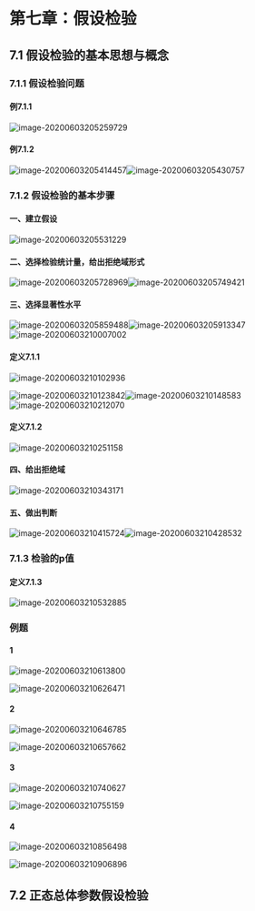 # 第七章：假设检验

## 7.1 假设检验的基本思想与概念

### 7.1.1 假设检验问题

#### 例7.1.1

![image-20200603205259729](%E6%A6%82%E7%8E%87%E8%AE%BA%E4%B8%8E%E6%95%B0%E7%90%86%E7%BB%9F%E8%AE%A1%E8%AE%B2%E4%B9%89ch7.assets/image-20200603205259729.png)

#### 例7.1.2

![image-20200603205414457](%E6%A6%82%E7%8E%87%E8%AE%BA%E4%B8%8E%E6%95%B0%E7%90%86%E7%BB%9F%E8%AE%A1%E8%AE%B2%E4%B9%89ch7.assets/image-20200603205414457.png)![image-20200603205430757](%E6%A6%82%E7%8E%87%E8%AE%BA%E4%B8%8E%E6%95%B0%E7%90%86%E7%BB%9F%E8%AE%A1%E8%AE%B2%E4%B9%89ch7.assets/image-20200603205430757.png)

### 7.1.2 假设检验的基本步骤

#### 一、建立假设

![image-20200603205531229](%E6%A6%82%E7%8E%87%E8%AE%BA%E4%B8%8E%E6%95%B0%E7%90%86%E7%BB%9F%E8%AE%A1%E8%AE%B2%E4%B9%89ch7.assets/image-20200603205531229.png)

#### 二、选择检验统计量，给出拒绝域形式

![image-20200603205728969](%E6%A6%82%E7%8E%87%E8%AE%BA%E4%B8%8E%E6%95%B0%E7%90%86%E7%BB%9F%E8%AE%A1%E8%AE%B2%E4%B9%89ch7.assets/image-20200603205728969.png)![image-20200603205749421](%E6%A6%82%E7%8E%87%E8%AE%BA%E4%B8%8E%E6%95%B0%E7%90%86%E7%BB%9F%E8%AE%A1%E8%AE%B2%E4%B9%89ch7.assets/image-20200603205749421.png)

#### 三、选择显著性水平

![image-20200603205859488](%E6%A6%82%E7%8E%87%E8%AE%BA%E4%B8%8E%E6%95%B0%E7%90%86%E7%BB%9F%E8%AE%A1%E8%AE%B2%E4%B9%89ch7.assets/image-20200603205859488.png)![image-20200603205913347](%E6%A6%82%E7%8E%87%E8%AE%BA%E4%B8%8E%E6%95%B0%E7%90%86%E7%BB%9F%E8%AE%A1%E8%AE%B2%E4%B9%89ch7.assets/image-20200603205913347.png)![image-20200603210007002](%E6%A6%82%E7%8E%87%E8%AE%BA%E4%B8%8E%E6%95%B0%E7%90%86%E7%BB%9F%E8%AE%A1%E8%AE%B2%E4%B9%89ch7.assets/image-20200603210007002.png)

#### 定义7.1.1

![image-20200603210102936](%E6%A6%82%E7%8E%87%E8%AE%BA%E4%B8%8E%E6%95%B0%E7%90%86%E7%BB%9F%E8%AE%A1%E8%AE%B2%E4%B9%89ch7.assets/image-20200603210102936.png)

![image-20200603210123842](%E6%A6%82%E7%8E%87%E8%AE%BA%E4%B8%8E%E6%95%B0%E7%90%86%E7%BB%9F%E8%AE%A1%E8%AE%B2%E4%B9%89ch7.assets/image-20200603210123842.png)![image-20200603210148583](%E6%A6%82%E7%8E%87%E8%AE%BA%E4%B8%8E%E6%95%B0%E7%90%86%E7%BB%9F%E8%AE%A1%E8%AE%B2%E4%B9%89ch7.assets/image-20200603210148583.png)![image-20200603210212070](%E6%A6%82%E7%8E%87%E8%AE%BA%E4%B8%8E%E6%95%B0%E7%90%86%E7%BB%9F%E8%AE%A1%E8%AE%B2%E4%B9%89ch7.assets/image-20200603210212070.png)

#### 定义7.1.2

![image-20200603210251158](%E6%A6%82%E7%8E%87%E8%AE%BA%E4%B8%8E%E6%95%B0%E7%90%86%E7%BB%9F%E8%AE%A1%E8%AE%B2%E4%B9%89ch7.assets/image-20200603210251158.png)

#### 四、给出拒绝域

![image-20200603210343171](%E6%A6%82%E7%8E%87%E8%AE%BA%E4%B8%8E%E6%95%B0%E7%90%86%E7%BB%9F%E8%AE%A1%E8%AE%B2%E4%B9%89ch7.assets/image-20200603210343171.png)

#### 五、做出判断

![image-20200603210415724](%E6%A6%82%E7%8E%87%E8%AE%BA%E4%B8%8E%E6%95%B0%E7%90%86%E7%BB%9F%E8%AE%A1%E8%AE%B2%E4%B9%89ch7.assets/image-20200603210415724.png)![image-20200603210428532](%E6%A6%82%E7%8E%87%E8%AE%BA%E4%B8%8E%E6%95%B0%E7%90%86%E7%BB%9F%E8%AE%A1%E8%AE%B2%E4%B9%89ch7.assets/image-20200603210428532.png)

### 7.1.3 检验的p值

#### 定义7.1.3

![image-20200603210532885](%E6%A6%82%E7%8E%87%E8%AE%BA%E4%B8%8E%E6%95%B0%E7%90%86%E7%BB%9F%E8%AE%A1%E8%AE%B2%E4%B9%89ch7.assets/image-20200603210532885.png)

### 例题

#### 1

![image-20200603210613800](%E6%A6%82%E7%8E%87%E8%AE%BA%E4%B8%8E%E6%95%B0%E7%90%86%E7%BB%9F%E8%AE%A1%E8%AE%B2%E4%B9%89ch7.assets/image-20200603210613800.png)

![image-20200603210626471](%E6%A6%82%E7%8E%87%E8%AE%BA%E4%B8%8E%E6%95%B0%E7%90%86%E7%BB%9F%E8%AE%A1%E8%AE%B2%E4%B9%89ch7.assets/image-20200603210626471.png)

#### 2

![image-20200603210646785](%E6%A6%82%E7%8E%87%E8%AE%BA%E4%B8%8E%E6%95%B0%E7%90%86%E7%BB%9F%E8%AE%A1%E8%AE%B2%E4%B9%89ch7.assets/image-20200603210646785.png)

![image-20200603210657662](%E6%A6%82%E7%8E%87%E8%AE%BA%E4%B8%8E%E6%95%B0%E7%90%86%E7%BB%9F%E8%AE%A1%E8%AE%B2%E4%B9%89ch7.assets/image-20200603210657662.png)

#### 3

![image-20200603210740627](%E6%A6%82%E7%8E%87%E8%AE%BA%E4%B8%8E%E6%95%B0%E7%90%86%E7%BB%9F%E8%AE%A1%E8%AE%B2%E4%B9%89ch7.assets/image-20200603210740627.png)

![image-20200603210755159](%E6%A6%82%E7%8E%87%E8%AE%BA%E4%B8%8E%E6%95%B0%E7%90%86%E7%BB%9F%E8%AE%A1%E8%AE%B2%E4%B9%89ch7.assets/image-20200603210755159.png)

#### 4

![image-20200603210856498](%E6%A6%82%E7%8E%87%E8%AE%BA%E4%B8%8E%E6%95%B0%E7%90%86%E7%BB%9F%E8%AE%A1%E8%AE%B2%E4%B9%89ch7.assets/image-20200603210856498.png)

![image-20200603210906896](%E6%A6%82%E7%8E%87%E8%AE%BA%E4%B8%8E%E6%95%B0%E7%90%86%E7%BB%9F%E8%AE%A1%E8%AE%B2%E4%B9%89ch7.assets/image-20200603210906896.png)

## 7.2 正态总体参数假设检验

